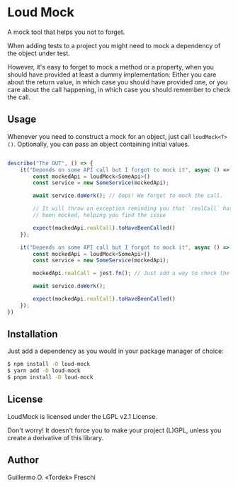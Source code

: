 # Loud Mock

A mock tool that helps you not to forget.

When adding tests to a project you might need to mock a dependency of the object
under test.

However, it's easy to forget to mock a method or a property, when you should
have provided at least a dummy implementation: Either you care about the
return value, in which case you should have provided one, or you care about the
call happening, in which case you should remember to check the call.

## Usage

Whenever you need to construct a mock for an object, just call `loudMock<T>()`.
Optionally, you can pass an object containing initial values.

```js

describe("The OUT", () => {
    it("Depends on some API call but I forgot to mock it", async () => {
        const mockedApi = loudMock<SomeApi>()
        const service = new SomeService(mockedApi);

        await service.doWork(); // Oops! We forgot to mock the call.

        // It will throw an exception reminding you that `realCall` hasn't
        // been mocked, helping you find the issue

        expect(mockedApi.realCall).toHaveBeenCalled()
    });

    it("Depends on some API call but I forgot to mock it", async () => {
        const mockedApi = loudMock<SomeApi>()
        const service = new SomeService(mockedApi);

        mockedApi.realCall = jest.fn(); // Just add a way to check the mock

        await service.doWork();

        expect(mockedApi.realCall).toHaveBeenCalled()
    });
})
```

## Installation

Just add a dependency as you would in your package manager of choice:

```sh
$ npm install -D loud-mock
$ yarn add -D loud-mock
$ pnpm install -D loud-mock
```

## License

LoudMock is licensed under the LGPL v2.1 License.

Don't worry! It doesn't force you to make your project (L)GPL, unless you create
a derivative of this library.

## Author

Guillermo O. «Tordek» Freschi